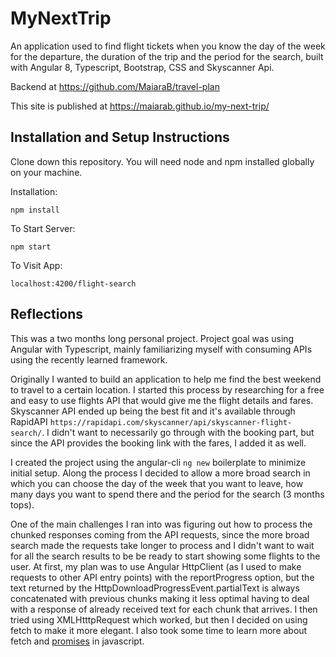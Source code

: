 # MyNextTrip

An application used to find flight tickets when you know the day of the week for the departure, the duration of the trip and the period for the search, built with Angular 8, Typescript, Bootstrap, CSS and Skyscanner Api.

Backend at https://github.com/MaiaraB/travel-plan

This site is published at https://maiarab.github.io/my-next-trip/

## Installation and Setup Instructions

Clone down this repository. You will need node and npm installed globally on your machine.

Installation:

`npm install`

To Start Server:

`npm start`

To Visit App:

`localhost:4200/flight-search`

## Reflections

This was a two months long personal project. Project goal was using Angular with Typescript, mainly familiarizing myself with consuming APIs using the recently learned framework.

Originally I wanted to build an application to help me find the best weekend to travel to a certain location. I started this process by researching for a free and easy to use flights API that would give me the flight details and fares. Skyscanner API ended up being the best fit and it's available through RapidAPI `https://rapidapi.com/skyscanner/api/skyscanner-flight-search/`. I didn't want to necessarily go through with the booking part, but since the API provides the booking link with the fares, I added it as well. 

I created the project using the angular-cli `ng new` boilerplate to minimize initial setup. Along the process I decided to allow a more broad search in which you can choose the day of the week that you want to leave, how many days you want to spend there and the period for the search (3 months tops). 

One of the main challenges I ran into was figuring out how to process the chunked responses coming from the API requests, since the more broad search made the requests take longer to process and I didn't want to wait for all the search results to be be ready to start showing some flights to the user. At first, my plan was to use Angular HttpClient (as I used to make requests to other API entry points) with the reportProgress option, but the text returned by the HttpDownloadProgressEvent.partialText is always concatenated with previous chunks making it less optimal having to deal with a response of already received text for each chunk that arrives. I then tried using XMLHtttpRequest which worked, but then I decided on using fetch to make it more elegant. I also took some time to learn more about fetch and [promises](https://developers.google.com/web/fundamentals/primers/promises#whats-all-the-fuss-about) in javascript.



